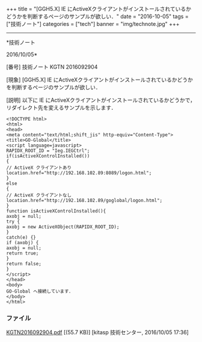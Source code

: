 ﻿+++
title = "[GGH5.X] IE にActiveXクライアントがインストールされているかどうかを判断するページのサンプルが欲しい．"
date = "2016-10-05"
tags = ["技術ノート"]
categories = ["tech"]
banner = "img/technote.jpg"
+++

-----------------------------------------------------------------------------------------------------------------------------

*技術ノート

2016/10/05*


[番号]
技術ノート KGTN 2016092904

[現象]
[GGH5.X] IE
にActiveXクライアントがインストールされているかどうかを判断するページのサンプルが欲しい．

[説明]
以下に IE
にActiveXクライアントがインストールされているかどうかで，リダイレクト先を変えるサンプルを示します．

    <!DOCTYPE html>
    <html>
    <head>
    <meta content="text/html;shift_jis" http-equiv="Content-Type">
    <title>GO-Global</title>
    <script language=javascript>
    RAPIDX_ROOT_ID = "Ieg.IEGCtrl";
    if(isActiveXControlInstalled())
    {
    // ActiveX クライアントあり
    location.href="http://192.168.102.89:8089/logon.html";
    }
    else
    {
    // ActiveX クライアントなし
    location.href="http://192.168.102.89/goglobal/logon.html";
    }
    function isActiveXControlInstalled(){
    axobj = null;
    try {
    axobj = new ActiveXObject(RAPIDX_ROOT_ID);
    }
    catch(e) {}
    if (axobj) {
    axobj = null;
    return true;
    }
    return false;
    }
    </script>
    </head>
    <body>
    GO-Global へ接続しています．
    </body>
    </html>


### ファイル

 
 


[KGTN2016092904.pdf](http://techreport.kitasp.net/attachments/download/3112/KGTN2016092904.pdf)
 [(55.7 KB)] [kitasp 技術センター, 2016/10/05
17:36]


 


 

